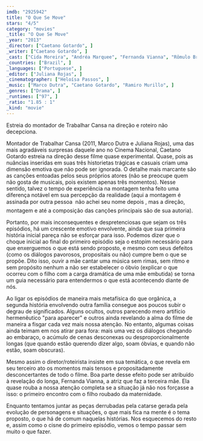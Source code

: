 ```yaml
---
imdb: "2925942"
title: "O Que Se Move"
stars: "4/5"
category: "movies"
_title: "O Que Se Move"
_year: "2013"
_director: ["Caetano Gotardo", ]
_writer: ["Caetano Gotardo", ]
_cast: ["Cida Moreira", "Andréa Marquee", "Fernanda Vianna", "Rômulo Braga", "Wandré Gouveia", "Henrique Schafer", "Gabriel Dos Reis", "Dagoberto Feliz", "Adriana Mendonça", ]
_countries: ["Brazil", ]
_languages: ["Portuguese", ]
_editor: ["Juliana Rojas", ]
_cinematographer: ["Heloísa Passos", ]
_music: ["Marco Dutra", "Caetano Gotardo", "Ramiro Murillo", ]
_genres: ["Drama", ]
_runtimes: ["97", ]
_ratio: "1.85 : 1"
_kind: "movie"
---
```



Estreia do montador de Trabalhar Cansa na direção e roteiro não decepciona.

Montador de Trabalhar Cansa (2011, Marco Dutra e Juliana Rojas), uma das mais agradáveis surpresas daquele ano no Cinema Nacional, Caetano Gotardo estreia na direção desse filme quase experimental. Quase, pois as nuâncias inseridas em suas três historietas trágicas e casuais criam uma dimensão emotiva que não pode ser ignorada. O detalhe mais marcante são as canções entoadas pelos seus próprios atores (não se preocupe quem não gosta de musicais, pois existem apenas três momentos). Nesse sentido, talvez o tempo de experiência na montagem tenha feito uma diferença notável em sua percepção da realidade (aqui a montagem é assinada por outra pessoa  não achei seu nome depois , mas a direção, montagem e até a composição das canções principais são de sua autoria).

Portanto, por mais inconsequentes e despretenciosas que sejam os três episódios, há um crescente emotivo envolvente, ainda que sua primeira história inicial pareça não se esforçar para isso. Podemos dizer que o choque inicial ao final do primeiro episódio seja o estopim necessário para que enxerguemos o que está sendo proposto, e mesmo com seus defeitos (como os diálogos pavorosos, propositais ou não) cumpre bem o que se propõe. Dito isso, ouvir a mãe cantar uma música sem rimas, sem ritmo e sem propósito nenhum a não ser estabelecer o óbvio (explicar o que ocorreu com o filho com a carga dramática de uma mãe embutida) se torna um guia necessário para entendermos o que está acontecendo diante de nós.

Ao ligar os episódios de maneira mais metafísica do que orgânica, a segunda história envolvendo outra família consegue aos poucos subir o degrau de significados. Alguns ocultos, outros parecendo mero artifício hermenêutico "para aparecer" e outros ainda revelando a alma do filme de maneira a fisgar cada vez mais nossa atenção. No entanto, algumas coisas ainda teimam em nos atirar para fora: mais uma vez os diálogos chegando ao embaraço, o acúmulo de cenas desconexas ou desproporcionalmente longas (que quando estão querendo dizer algo, soam óbvias, e quando não estão, soam obscuras).

Mesmo assim o diretor/roteirista insiste em sua temática, o que revela em seu terceiro ato os momentos mais tensos e propositadamente desconcertantes de todo o filme. Boa parte desse efeito pode ser atribuído à revelação do longa, Fernanda Vianna, a atriz que faz a terceira mãe. Ela quase rouba a nossa atenção completa se a situação já não nos forçasse a isso: o primeiro encontro com o filho roubado da maternidade.

Enquanto tentamos juntar as peças derrubadas pela catarse gerada pela evolução de personagens e situações, o que mais fica na mente é o tema proposto, o que há de comum naquelas histórias. Nos esquecemos do resto e, assim como o cisne do primeiro episódio, vemos o tempo passar sem muito o que fazer.


